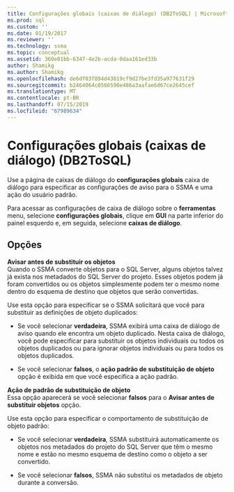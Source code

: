 ```yaml
---
title: Configurações globais (caixas de diálogo) (DB2ToSQL) | Microsoft Docs
ms.prod: sql
ms.custom: ''
ms.date: 01/19/2017
ms.reviewer: ''
ms.technology: ssma
ms.topic: conceptual
ms.assetid: 360e01bb-6347-4e2b-acda-0daa161ed33b
author: Shamikg
ms.author: Shamikg
ms.openlocfilehash: de6df03f894d43819cf9d27be3fd35a977631f29
ms.sourcegitcommit: b2464064c0566590e486a3aafae6d67ce2645cef
ms.translationtype: MT
ms.contentlocale: pt-BR
ms.lasthandoff: 07/15/2019
ms.locfileid: "67989634"
---
```

# <a name="global-settings-dialogs-db2tosql"></a>Configurações globais (caixas de diálogo) (DB2ToSQL)
Use a página de caixas de diálogo do **configurações globais** caixa de diálogo para especificar as configurações de aviso para o SSMA e uma ação do usuário padrão.  
  
Para acessar as configurações de caixa de diálogo sobre o **ferramentas** menu, selecione **configurações globais**, clique em **GUI** na parte inferior do painel esquerdo e, em seguida, selecione **caixas de diálogo**.  
  
## <a name="options"></a>Opções  
**Avisar antes de substituir os objetos**  
Quando o SSMA converte objetos para o SQL Server, alguns objetos talvez já exista nos metadados do SQL Server do projeto. Esses objetos podem já foram convertidos ou os objetos simplesmente podem ter o mesmo nome dentro do esquema de destino que objetos que serão convertidas.  
  
Use esta opção para especificar se o SSMA solicitará que você para substituir as definições de objeto duplicados:  
  
-   Se você selecionar **verdadeira**, SSMA exibirá uma caixa de diálogo de aviso quando ele encontra um objeto duplicado. Nesta caixa de diálogo, você pode especificar para substituir os objetos individuais ou todos os objetos duplicados ou para ignorar objetos individuais ou para todos os objetos duplicados.  
  
-   Se você selecionar **falsos**, o **ação padrão de substituição de objeto** opção é exibida em que você especifica a ação padrão.  
  
**Ação de padrão de substituição de objeto**  
Essa opção aparecerá se você selecionar **falsos** para o **Avisar antes de substituir objetos** opção.  
  
Use esta opção para especificar o comportamento de substituição de objeto padrão:  
  
-   Se você selecionar **verdadeira**, SSMA substituirá automaticamente os objetos nos metadados do projeto do SQL Server que têm o mesmo nome e estão no mesmo esquema de destino como o objeto a ser convertido.  
  
-   Se você selecionar **falsos**, SSMA não substitui os metadados de objeto durante a conversão.  
  
